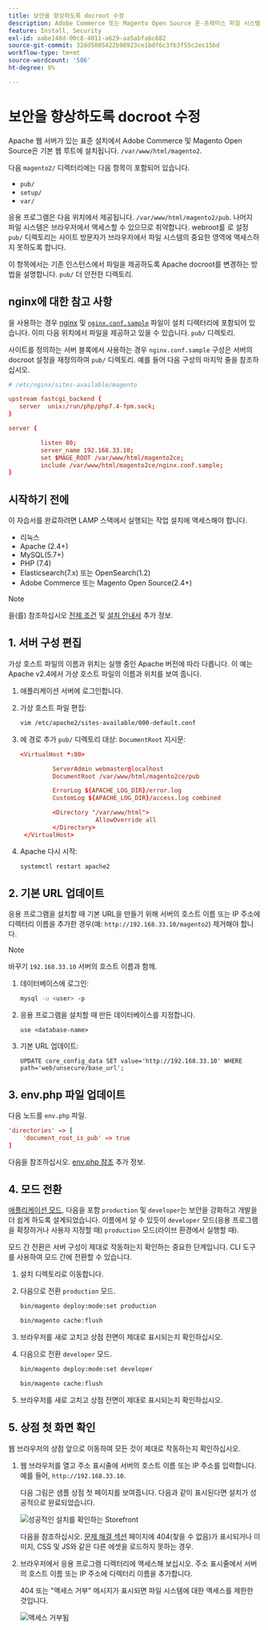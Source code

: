 ```yaml
---
title: 보안을 향상하도록 docroot 수정
description: Adobe Commerce 또는 Magento Open Source 온-프레미스 파일 시스템에 대한 무단 브라우저 기반 액세스를 차단합니다.
feature: Install, Security
exl-id: aabe148d-00c8-4011-a629-aa5abfa6c682
source-git-commit: 32dd5005422b98923ce1bdf6c3fb3f55c2ec15bd
workflow-type: tm+mt
source-wordcount: '586'
ht-degree: 0%

---
```


# 보안을 향상하도록 docroot 수정

Apache 웹 서버가 있는 표준 설치에서 Adobe Commerce 및 Magento Open Source은 기본 웹 루트에 설치됩니다. `/var/www/html/magento2`.

다음 `magento2/` 디렉터리에는 다음 항목이 포함되어 있습니다.

- `pub/`
- `setup/`
- `var/`

응용 프로그램은 다음 위치에서 제공됩니다. `/var/www/html/magento2/pub`. 나머지 파일 시스템은 브라우저에서 액세스할 수 있으므로 취약합니다.
webroot를 로 설정 `pub/` 디렉토리는 사이트 방문자가 브라우저에서 파일 시스템의 중요한 영역에 액세스하지 못하도록 합니다.

이 항목에서는 기존 인스턴스에서 파일을 제공하도록 Apache docroot를 변경하는 방법을 설명합니다. `pub/` 더 안전한 디렉토리.

## nginx에 대한 참고 사항

을 사용하는 경우 [nginx](../prerequisites/web-server/nginx.md) 및 [`nginx.conf.sample`](https://github.com/magento/magento2/blob/2.4/nginx.conf.sample) 파일이 설치 디렉터리에 포함되어 있습니다. 이미 다음 위치에서 파일을 제공하고 있을 수 있습니다. `pub/` 디렉토리.

사이트를 정의하는 서버 블록에서 사용하는 경우 `nginx.conf.sample` 구성은 서버의 docroot 설정을 재정의하여 `pub/` 디렉토리. 예를 들어 다음 구성의 마지막 줄을 참조하십시오.

```conf
# /etc/nginx/sites-available/magento

upstream fastcgi_backend {
   server  unix:/run/php/php7.4-fpm.sock;
}

server {

         listen 80;
         server_name 192.168.33.10;
         set $MAGE_ROOT /var/www/html/magento2ce;
         include /var/www/html/magento2ce/nginx.conf.sample;
}
```

## 시작하기 전에

이 자습서를 완료하려면 LAMP 스택에서 실행되는 작업 설치에 액세스해야 합니다.

- 리눅스
- Apache (2.4+)
- MySQL(5.7+)
- PHP (7.4)
- Elasticsearch(7.x) 또는 OpenSearch(1.2)
- Adobe Commerce 또는 Magento Open Source(2.4+)

>[!NOTE]
>
>을(를) 참조하십시오 [전제 조건](../prerequisites/overview.md) 및 [설치 안내서](../overview.md) 추가 정보.

## 1. 서버 구성 편집

가상 호스트 파일의 이름과 위치는 실행 중인 Apache 버전에 따라 다릅니다. 이 예는 Apache v2.4에서 가상 호스트 파일의 이름과 위치를 보여 줍니다.

1. 애플리케이션 서버에 로그인합니다.
1. 가상 호스트 파일 편집:

   ```bash
   vim /etc/apache2/sites-available/000-default.conf
   ```

1. 에 경로 추가 `pub/` 디렉토리 대상: `DocumentRoot` 지시문:

   ```conf
   <VirtualHost *:80>
   
            ServerAdmin webmaster@localhost
            DocumentRoot /var/www/html/magento2ce/pub
   
            ErrorLog ${APACHE_LOG_DIR}/error.log
            CustomLog ${APACHE_LOG_DIR}/access.log combined
   
            <Directory "/var/www/html">
                        AllowOverride all
            </Directory>
    </VirtualHost>
   ```

1. Apache 다시 시작:

   ```bash
   systemctl restart apache2
   ```

## 2. 기본 URL 업데이트

응용 프로그램을 설치할 때 기본 URL을 만들기 위해 서버의 호스트 이름 또는 IP 주소에 디렉터리 이름을 추가한 경우(예: `http://192.168.33.10/magento2`) 제거해야 합니다.

>[!NOTE]
>
>바꾸기 `192.168.33.10` 서버의 호스트 이름과 함께.

1. 데이터베이스에 로그인:

   ```bash
   mysql -u <user> -p
   ```

1. 응용 프로그램을 설치할 때 만든 데이터베이스를 지정합니다.

   ```shell
   use <database-name>
   ```

1. 기본 URL 업데이트:

   ```shell
   UPDATE core_config_data SET value='http://192.168.33.10' WHERE path='web/unsecure/base_url';
   ```

## 3. env.php 파일 업데이트

다음 노드를 `env.php` 파일.

```conf
'directories' => [
    'document_root_is_pub' => true
]
```

다음을 참조하십시오. [env.php 참조](../../configuration/reference/config-reference-envphp.md) 추가 정보.

## 4. 모드 전환

[애플리케이션 모드](../../configuration/bootstrap/application-modes.md), 다음을 포함 `production` 및 `developer`는 보안을 강화하고 개발을 더 쉽게 하도록 설계되었습니다. 이름에서 알 수 있듯이 `developer` 모드(응용 프로그램을 확장하거나 사용자 지정할 때) `production` 모드(라이브 환경에서 실행할 때).

모드 간 전환은 서버 구성이 제대로 작동하는지 확인하는 중요한 단계입니다. CLI 도구를 사용하여 모드 간에 전환할 수 있습니다.

1. 설치 디렉토리로 이동합니다.
1. 다음으로 전환 `production` 모드.

   ```bash
   bin/magento deploy:mode:set production
   ```

   ```bash
   bin/magento cache:flush
   ```

1. 브라우저를 새로 고치고 상점 전면이 제대로 표시되는지 확인하십시오.
1. 다음으로 전환 `developer` 모드.

   ```bash
   bin/magento deploy:mode:set developer
   ```

   ```bash
   bin/magento cache:flush
   ```

1. 브라우저를 새로 고치고 상점 전면이 제대로 표시되는지 확인하십시오.

## 5. 상점 첫 화면 확인

웹 브라우저의 상점 앞으로 이동하여 모든 것이 제대로 작동하는지 확인하십시오.

1. 웹 브라우저를 열고 주소 표시줄에 서버의 호스트 이름 또는 IP 주소를 입력합니다. 예를 들어, `http://192.168.33.10`.

   다음 그림은 샘플 상점 첫 페이지를 보여줍니다. 다음과 같이 표시된다면 설치가 성공적으로 완료되었습니다.

   ![성공적인 설치를 확인하는 Storefront](../../assets/installation/install-success_store.png)

   다음을 참조하십시오. [문제 해결 섹션](https://support.magento.com/hc/en-us/articles/360032994352) 페이지에 404(찾을 수 없음)가 표시되거나 이미지, CSS 및 JS와 같은 다른 에셋을 로드하지 못하는 경우.

1. 브라우저에서 응용 프로그램 디렉터리에 액세스해 보십시오. 주소 표시줄에서 서버의 호스트 이름 또는 IP 주소에 디렉터리 이름을 추가합니다.

   404 또는 &quot;액세스 거부&quot; 메시지가 표시되면 파일 시스템에 대한 액세스를 제한한 것입니다.

   ![액세스 거부됨](../../assets/installation/access-denied.png)
